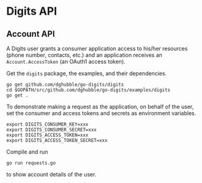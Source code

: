
# Digits API

## Account API

A Digits user grants a consumer application access to his/her resources (phone number, contacts, etc.) and an application receives an `Account.AccessToken` (an OAuth1 access token).

Get the `digits` package, the examples, and their dependencies.

    go get github.com/dghubble/go-digits/digits
    cd $GOPATH/src/github.com/dghubble/go-digits/examples/digits
    go get .

To demonstrate making a request as the application, on behalf of the user, set the consumer and access tokens and secrets as environment variables.

    export DIGITS_CONSUMER_KEY=xxx
    export DIGITS_CONSUMER_SECRET=xxx
    export DIGITS_ACCESS_TOKEN=xxx
    export DIGITS_ACCESS_TOKEN_SECRET=xxx

Compile and run

    go run requests.go

to show account details of the user.
